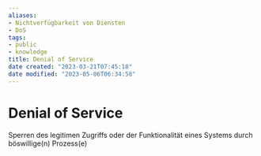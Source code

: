 ```yaml
---
aliases: 
- Nichtverfügbarkeit von Diensten
- DoS
tags:  
- public
- knowledge
title: Denial of Service
date created: "2023-03-21T07:45:18"
date modified: "2023-05-06T06:34:58"
---
```


# Denial of Service
Sperren des legitimen Zugriffs oder der Funktionalität eines Systems durch böswillige(n) Prozess(e)
